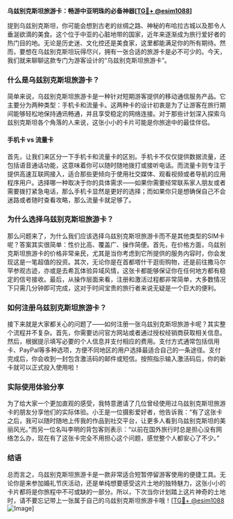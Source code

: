 **乌兹别克斯坦旅游卡：畅游中亚明珠的必备神器[[TG💪+ @esim1088](https://t.me/s/esim1088)]**

提到乌兹别克斯坦，你可能会想到古老的丝绸之路、神秘的布哈拉古城以及那令人垂涎欲滴的美食。这个位于中亚的心脏地带的国家，近年来逐渐成为旅行爱好者的热门目的地。无论是历史迷、文化控还是美食家，这里都能满足你的所有期待。然而，要想在乌兹别克斯坦玩得尽兴，拥有一张合适的旅游卡是必不可少的。今天，我们就来聊聊这款专门为游客设计的“乌兹别克斯坦旅游卡”。

### 什么是乌兹别克斯坦旅游卡？

简单来说，乌兹别克斯坦旅游卡是一种针对短期游客提供的移动通信服务产品。它主要分为两种类型：手机卡和流量卡。这两种卡的设计初衷是为了让游客在旅行期间能够轻松地保持通讯畅通，并且享受稳定的网络连接。对于那些计划深入探索乌兹别克斯坦各个角落的人来说，这张小小的卡片可能是你旅途中的最佳伴侣。

#### 手机卡 vs 流量卡

首先，让我们来区分一下手机卡和流量卡的区别。手机卡不仅仅提供数据流量，还包括语音通话功能，这意味着你可以随时随地拨打或接听电话。而流量卡则专注于提供高速互联网接入，适合那些更倾向于使用社交媒体、观看视频或者导航的应用程序用户。选择哪一种取决于你的具体需求——如果你需要经常联系家人朋友或者需要拨打紧急电话，那么手机卡显然是更好的选择；而如果你只是想确保自己不会迷路或者随时查看攻略，那么流量卡就足够了。

### 为什么选择乌兹别克斯坦旅游卡？

那么问题来了，为什么我们应该选择乌兹别克斯坦旅游卡而不是其他类型的SIM卡呢？答案其实很简单：性价比高、覆盖广、操作简便。首先，在价格方面，乌兹别克斯坦旅游卡的价格非常亲民，尤其是当你考虑到它所提供的服务内容时，你会发现这是一笔超值的投资。其次，无论你是在首都塔什干逛街购物，还是前往撒马尔罕参观古迹，亦或是去希瓦体验异域风情，这张卡都能够保证你在任何地方都有稳定的信号接收。最后，从操作层面来看，注册和激活过程都非常简单，大多数情况下只需几分钟即可完成，这对于时间宝贵的旅行者来说无疑是一个巨大的便利。

### 如何注册乌兹别克斯坦旅游卡？

接下来就是大家都关心的问题了——如何注册一张乌兹别克斯坦旅游卡呢？其实整个流程并不复杂。首先，你需要访问官方网站或者通过授权经销商获取相关信息。然后，根据提示填写必要的个人信息并支付相应的费用。支付方式通常包括信用卡、PayPal等多种选项，方便不同地区的用户选择最适合自己的一条途径。支付完成后，你会收到一封包含激活码的邮件或短信。按照指示输入激活码后，你的新卡就可以正式投入使用啦！

### 实际使用体验分享

为了给大家一个更加直观的感受，我特意邀请了几位曾经使用过乌兹别克斯坦旅游卡的朋友分享他们的实际体验。小王是一位摄影爱好者，他告诉我：“有了这张卡之后，我可以随时随地上传我的作品到社交平台，让更多人看到乌兹别克斯坦的美丽风光。”而另一位名叫李明的背包客则表示：“以前在国外旅行时总是担心没有网络怎么办，现在有了这张卡完全不用担心这个问题，感觉整个人都安心了不少。”

### 结语

总而言之，乌兹别克斯坦旅游卡是一款非常适合短暂停留游客使用的便捷工具。无论你是来参加婚礼节庆活动，还是单纯想要感受这片土地的独特魅力，这张小小的卡片都将是你旅程中不可或缺的一部分。所以，下次当你计划踏上这片神奇的土地时，请不要忘记带上一张属于自己的乌兹别克斯坦旅游卡哦！[[TG💪+ @esim1088](https://t.me/s/esim1088) ![Image](https://i.postimg.cc/4NQfJmqS/Snipaste-2025-05-13-00-14-12.png)]